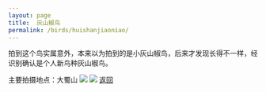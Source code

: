 ```yaml
---
layout: page
title: 	灰山椒鸟
permalink: /birds/huishanjiaoniao/
---
```

拍到这个鸟实属意外，本来以为拍到的是小灰山椒鸟，后来才发现长得不一样，经识别确认是个人新鸟种灰山椒鸟。

主要拍摄地点：大蜀山
![](../picture/灰山椒鸟/DSCN7583-NRW_DxO_DeepPRIMEXD.jpg)
![](../picture/灰山椒鸟/DSCN7585-NRW_DxO_DeepPRIMEXD.jpg)
[返回](../../)
